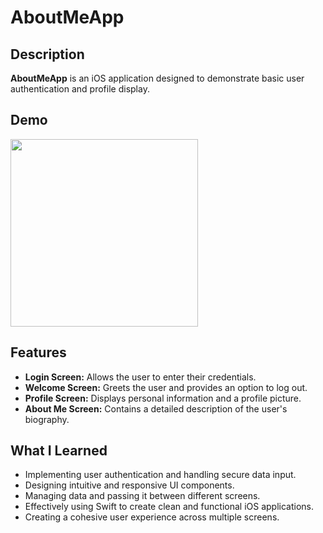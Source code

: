 # AboutMeApp

## Description

**AboutMeApp** is an iOS application designed to demonstrate basic user authentication and profile display.

## Demo
<img src="https://github.com/user-attachments/assets/b47c0f74-e9fb-4eb6-9ec8-f9a1df2de31d" width="300" />


## Features

- **Login Screen:** Allows the user to enter their credentials.
- **Welcome Screen:** Greets the user and provides an option to log out.
- **Profile Screen:** Displays personal information and a profile picture.
- **About Me Screen:** Contains a detailed description of the user's biography.

## What I Learned

- Implementing user authentication and handling secure data input.
- Designing intuitive and responsive UI components.
- Managing data and passing it between different screens.
- Effectively using Swift to create clean and functional iOS applications.
- Creating a cohesive user experience across multiple screens.

